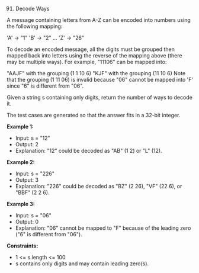 91. Decode Ways

A message containing letters from A-Z can be encoded into numbers using the following mapping:

'A' -> "1"
'B' -> "2"
...
'Z' -> "26"

To decode an encoded message, all the digits must be grouped then mapped back into letters using the reverse of the mapping above (there may be multiple ways). For example, "11106" can be mapped into:

"AAJF" with the grouping (1 1 10 6)
"KJF" with the grouping (11 10 6)
Note that the grouping (1 11 06) is invalid because "06" cannot be mapped into 'F' since "6" is different from "06".

Given a string s containing only digits, return the number of ways to decode it.

The test cases are generated so that the answer fits in a 32-bit integer.

**Example 1:**

- Input: s = "12"
- Output: 2
- Explanation: "12" could be decoded as "AB" (1 2) or "L" (12).

**Example 2:**

- Input: s = "226"
- Output: 3
- Explanation: "226" could be decoded as "BZ" (2 26), "VF" (22 6), or "BBF" (2 2 6).

**Example 3:**

- Input: s = "06"
- Output: 0
- Explanation: "06" cannot be mapped to "F" because of the leading zero ("6" is different from "06").

**Constraints:**

- 1 <= s.length <= 100
- s contains only digits and may contain leading zero(s).

